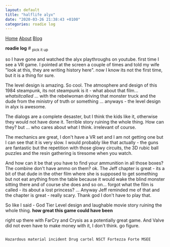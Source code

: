 ```yaml
---
layout: default
title: "halflife alyx"
date: "2020-03-26 21:38:43 +0100"
categories: roadie log
---
```


<nav>
<a href="/">Home</a>
<a href="/about/">About</a>
<a href="/blog/">Blog</a>
</nav>

<strong>roadie log</strong> \# <sub> pick it up </sub>

so I have gone and watched the alyx playthroughs on youtube. first time I see a VR game. I pointed at the screen a couple of times and told my wife "look at this, they are writing history here". now I know its not the first time, but it is a thing for sure.

The level design is amazing. So cool. The atmosphere and design of this 1984 steampunk, its not steampunk is it - what about that film... <em>whatsitcalled</em> ... with the rebelwoman driving that monster truck and the dude from the ministry of truth or something ... anyways - the level design in alyx is awesome.

The dialogs are a complete desaster, but I think the kids like it, otherwise they would not have done it. Terrible story ruining the whole thing. How can they? but ... who cares about what I think. irrelevant of course.

The mechanics are great, I don't have a VR set and I am not getting one but I can see that it is very slow. I would probably like that actually - the guns are fantastic but the repetition with those glowy circuits, the 3D rubic ball puzzles and the resin gathering is tiresome when you watch.

And how can it be that you have to find your ammunition in all those boxes? The combine don't have ammo on them? ok. The Jeff chapter is great - its a bit of that dude in the other film where she is supposed to get something but not eat anything from the table because it would wake the blind monster sitting there and of course she does and so on... forgot what the film is called - its about a lost princess? ...
Anyway Jeff reminded me of that and the chapter is great - really scary. Thank god I don't have to play that.

So like I said - God Tier Level design and laughable movie story ruining the whole thing. <strong> how great this game could have been </strong>

right up there with FarCry and Crysis as a potentially great game. And Valve did not even have to make money with it, I don't think. go figure.


<code>
Hazardous material incident Drug cartel NSCT Fortezza Forte MSEE
</code>
